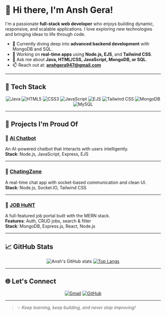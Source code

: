 # 👋 Hi there, I'm Ansh Gera!

I'm a passionate **full-stack web developer** who enjoys building dynamic, responsive, and scalable applications. I love exploring new technologies and bringing ideas to life through code.

- 🌱 Currently diving deep into **advanced backend development** with MongoDB and SQL.
- 🔭 Working on **real-time apps** using **Node.js, EJS**, and **Tailwind CSS**.
- 💬 Ask me about **Java, HTML/CSS, JavaScript, MongoDB, or SQL**.
- 📫 Reach out at: **anshgera947@gmail.com**

---

## 🧰 Tech Stack

<div align="center">
  
![Java](https://img.shields.io/badge/-Java-333333?style=for-the-badge&logo=java)
![HTML5](https://img.shields.io/badge/-HTML5-333333?style=for-the-badge&logo=html5)
![CSS3](https://img.shields.io/badge/-CSS3-333333?style=for-the-badge&logo=css3)
![JavaScript](https://img.shields.io/badge/-JavaScript-333333?style=for-the-badge&logo=javascript)
![EJS](https://img.shields.io/badge/-EJS-333333?style=for-the-badge&logo=ejs)
![Tailwind CSS](https://img.shields.io/badge/-TailwindCSS-333333?style=for-the-badge&logo=tailwind-css)
![MongoDB](https://img.shields.io/badge/-MongoDB-333333?style=for-the-badge&logo=mongodb)
![MySQL](https://img.shields.io/badge/-MySQL-333333?style=for-the-badge&logo=mysql)

</div>

---

## 🚀 Projects I'm Proud Of

### 🧠 [AI Chatbot](https://github.com/anshgera28/Aichatbot)
An AI-powered chatbot that interacts with users intelligently.  
**Stack**: Node.js, JavaScript, Express, EJS

---

### 💬 [ChatingZone](https://github.com/anshgera28/CHATINGZONE)
A real-time chat app with socket-based communication and clean UI.  
**Stack**: Node.js, Socket.IO, Tailwind CSS

---

### 💼 [JOB HuNT](https://github.com/anshgera28/JOB-HuNT)
A full-featured job portal built with the MERN stack.  
**Features**: Auth, CRUD jobs, search & filter  
**Stack**: MongoDB, Express.js, React, Node.js

---

## 📈 GitHub Stats

<div align="center">

![Ansh's GitHub stats](https://github-readme-stats.vercel.app/api?username=anshgera28&show_icons=true&theme=radical&hide_border=true)
[![Top Langs](https://github-readme-stats.vercel.app/api/top-langs/?username=anshgera28&layout=compact&theme=radical&hide_border=true)](https://github.com/anuraghazra/github-readme-stats)

</div>

---

## 🌐 Let's Connect

<div align="center">

[![Gmail](https://img.shields.io/badge/-Gmail-D14836?style=for-the-badge&logo=gmail&logoColor=white)](mailto:anshgera947@gmail.com)
[![GitHub](https://img.shields.io/badge/-GitHub-181717?style=for-the-badge&logo=github&logoColor=white)](https://github.com/anshgera28)

</div>

---

> 💡 *Keep learning, keep building, and never stop improving!*

